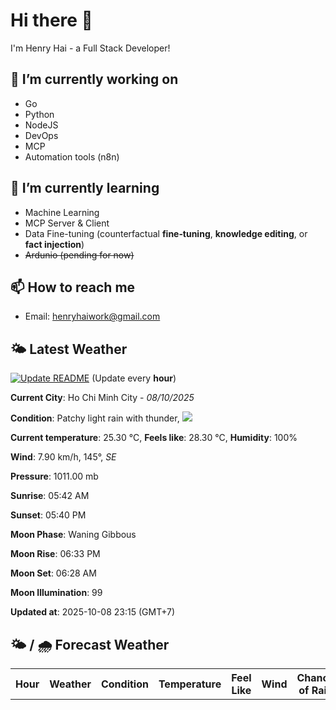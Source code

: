 # Hi there 👋

I'm Henry Hai - a Full Stack Developer!

## 🔭 I’m currently working on

- Go
- Python
- NodeJS
- DevOps
- MCP
- Automation tools (n8n)

## 🌱 I’m currently learning

- Machine Learning
- MCP Server & Client
- Data Fine-tuning (counterfactual **fine‑tuning**, **knowledge editing**, or **fact injection**)
- ~~Ardunio (pending for now)~~

## 📫 How to reach me

- Email: <henryhaiwork@gmail.com>

## 🌤️ Latest Weather
[![Update README](https://github.com/henry0hai/henry0hai/actions/workflows/udpateReadme.yml/badge.svg)](https://github.com/henry0hai/henry0hai/actions/workflows/udpateReadme.yml)
(Update every **hour**)
<!-- CURRENT_WEATHER:START -->
**Current City**: Ho Chi Minh City - *08/10/2025*

**Condition**: Patchy light rain with thunder, <img src="https://cdn.weatherapi.com/weather/64x64/night/386.png"/>

**Current temperature**: 25.30 °C, **Feels like**: 28.30 °C, **Humidity**: 100%

**Wind**: 7.90 km/h, 145°, *SE*

**Pressure**: 1011.00 mb

**Sunrise**: 05:42 AM

**Sunset**: 05:40 PM

**Moon Phase**: Waning Gibbous

**Moon Rise**: 06:33 PM

**Moon Set**: 06:28 AM

**Moon Illumination**: 99

**Updated at**: 2025-10-08 23:15 (GMT+7)<!-- CURRENT_WEATHER:END -->

## 🌤️ / 🌧️ Forecast Weather
<!-- FORECAST_WEATHER:START -->
<table>
		<tr>
			<th>Hour</th>
			<th>Weather</th>
			<th>Condition</th>
			<th>Temperature</th>
			<th>Feel Like</th>
			<th>Wind</th>
			<th>Chance of Rain</th>
		</tr>
</table>
<!-- FORECAST_WEATHER:END -->
